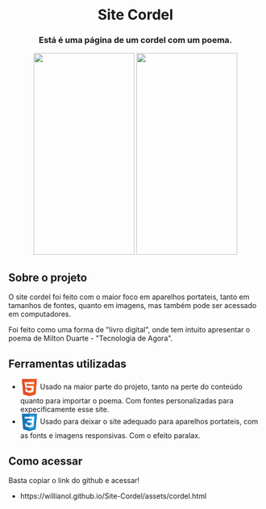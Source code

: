 <div> 
  <h1 align="center">Site Cordel</h1> 
</div>

<div>
  <h3 align="center">Está é uma página de um cordel com um poema.</h3>
</div>
 <div align='center'>
   
<img src= "https://user-images.githubusercontent.com/112639055/206558263-c38c21c7-6751-49e6-a8b7-c5387f785511.gif" width='200px' height='400px'>
<img src= "https://user-images.githubusercontent.com/112639055/206556801-478547ba-f587-4f27-bd07-2a75a85626f6.jpeg" width='200px' height='400px'>
</div>

<div>
<h2> Sobre o projeto </h2> 
<p> O site cordel foi feito com o maior foco em aparelhos portateis, tanto em tamanhos de fontes, quanto em imagens, mas também pode ser acessado em computadores.</p>
<p> Foi feito como uma forma de "livro digital", onde tem intuito apresentar o poema de Milton Duarte - "Tecnologia de Agora".</p>
</div>

<div>

## Ferramentas utilizadas

<ul>
 <li> 
   <img align="center" width="35" src="https://raw.githubusercontent.com/devicons/devicon/master/icons/html5/html5-original.svg"> Usado na maior parte do projeto, tanto na perte do conteúdo quanto para importar o poema. Com fontes personalizadas para expecificamente esse site.
 </li>
 <li> 
  <img align="center" width="35" src="https://raw.githubusercontent.com/devicons/devicon/master/icons/css3/css3-original.svg"> Usado para deixar o site adequado para aparelhos portateis, com as fonts e imagens responsivas. Com o efeito paralax.
 </li>
</ul>

  ## Como acessar

<div>
  <p> Basta copiar o link do github e acessar! </p>
  <ul>
    <li>
      https://willianol.github.io/Site-Cordel/assets/cordel.html
    </li>
  </ul>
</div>

